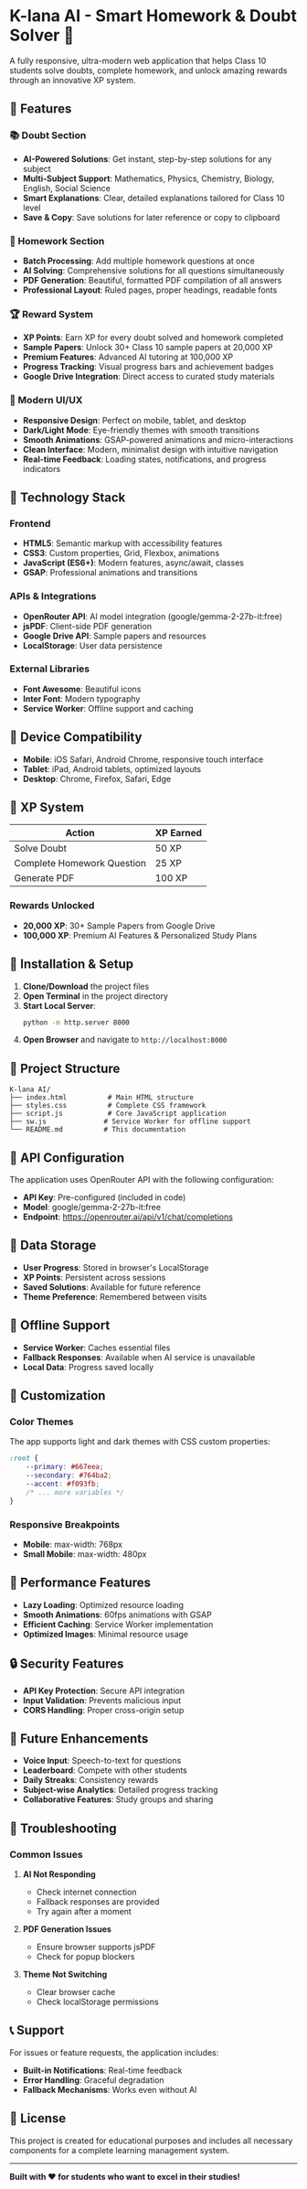 # K-lana AI - Smart Homework & Doubt Solver 🧠

A fully responsive, ultra-modern web application that helps Class 10 students solve doubts, complete homework, and unlock amazing rewards through an innovative XP system.

## 🌟 Features

### 📚 Doubt Section
- **AI-Powered Solutions**: Get instant, step-by-step solutions for any subject
- **Multi-Subject Support**: Mathematics, Physics, Chemistry, Biology, English, Social Science
- **Smart Explanations**: Clear, detailed explanations tailored for Class 10 level
- **Save & Copy**: Save solutions for later reference or copy to clipboard

### 📝 Homework Section  
- **Batch Processing**: Add multiple homework questions at once
- **AI Solving**: Comprehensive solutions for all questions simultaneously
- **PDF Generation**: Beautiful, formatted PDF compilation of all answers
- **Professional Layout**: Ruled pages, proper headings, readable fonts

### 🏆 Reward System
- **XP Points**: Earn XP for every doubt solved and homework completed
- **Sample Papers**: Unlock 30+ Class 10 sample papers at 20,000 XP
- **Premium Features**: Advanced AI tutoring at 100,000 XP
- **Progress Tracking**: Visual progress bars and achievement badges
- **Google Drive Integration**: Direct access to curated study materials

### 🎨 Modern UI/UX
- **Responsive Design**: Perfect on mobile, tablet, and desktop
- **Dark/Light Mode**: Eye-friendly themes with smooth transitions
- **Smooth Animations**: GSAP-powered animations and micro-interactions
- **Clean Interface**: Modern, minimalist design with intuitive navigation
- **Real-time Feedback**: Loading states, notifications, and progress indicators

## 🚀 Technology Stack

### Frontend
- **HTML5**: Semantic markup with accessibility features
- **CSS3**: Custom properties, Grid, Flexbox, animations
- **JavaScript (ES6+)**: Modern features, async/await, classes
- **GSAP**: Professional animations and transitions

### APIs & Integrations
- **OpenRouter API**: AI model integration (google/gemma-2-27b-it:free)
- **jsPDF**: Client-side PDF generation
- **Google Drive API**: Sample papers and resources
- **LocalStorage**: User data persistence

### External Libraries
- **Font Awesome**: Beautiful icons
- **Inter Font**: Modern typography
- **Service Worker**: Offline support and caching

## 📱 Device Compatibility

- **Mobile**: iOS Safari, Android Chrome, responsive touch interface
- **Tablet**: iPad, Android tablets, optimized layouts
- **Desktop**: Chrome, Firefox, Safari, Edge

## 🎯 XP System

| Action | XP Earned |
|--------|-----------|
| Solve Doubt | 50 XP |
| Complete Homework Question | 25 XP |
| Generate PDF | 100 XP |

### Rewards Unlocked
- **20,000 XP**: 30+ Sample Papers from Google Drive
- **100,000 XP**: Premium AI Features & Personalized Study Plans

## 🔧 Installation & Setup

1. **Clone/Download** the project files
2. **Open Terminal** in the project directory
3. **Start Local Server**:
   ```bash
   python -m http.server 8000
   ```
4. **Open Browser** and navigate to `http://localhost:8000`

## 📂 Project Structure

```
K-lana AI/
├── index.html          # Main HTML structure
├── styles.css          # Complete CSS framework
├── script.js           # Core JavaScript application
├── sw.js              # Service Worker for offline support
└── README.md          # This documentation
```

## 🔐 API Configuration

The application uses OpenRouter API with the following configuration:
- **API Key**: Pre-configured (included in code)
- **Model**: google/gemma-2-27b-it:free
- **Endpoint**: https://openrouter.ai/api/v1/chat/completions

## 💾 Data Storage

- **User Progress**: Stored in browser's LocalStorage
- **XP Points**: Persistent across sessions
- **Saved Solutions**: Available for future reference
- **Theme Preference**: Remembered between visits

## 🔄 Offline Support

- **Service Worker**: Caches essential files
- **Fallback Responses**: Available when AI service is unavailable
- **Local Data**: Progress saved locally

## 🎨 Customization

### Color Themes
The app supports light and dark themes with CSS custom properties:
```css
:root {
    --primary: #667eea;
    --secondary: #764ba2;
    --accent: #f093fb;
    /* ... more variables */
}
```

### Responsive Breakpoints
- **Mobile**: max-width: 768px
- **Small Mobile**: max-width: 480px

## 🚀 Performance Features

- **Lazy Loading**: Optimized resource loading
- **Smooth Animations**: 60fps animations with GSAP
- **Efficient Caching**: Service Worker implementation
- **Optimized Images**: Minimal resource usage

## 🔒 Security Features

- **API Key Protection**: Secure API integration
- **Input Validation**: Prevents malicious input
- **CORS Handling**: Proper cross-origin setup

## 🎯 Future Enhancements

- **Voice Input**: Speech-to-text for questions
- **Leaderboard**: Compete with other students
- **Daily Streaks**: Consistency rewards
- **Subject-wise Analytics**: Detailed progress tracking
- **Collaborative Features**: Study groups and sharing

## 🐛 Troubleshooting

### Common Issues

1. **AI Not Responding**
   - Check internet connection
   - Fallback responses are provided
   - Try again after a moment

2. **PDF Generation Issues**
   - Ensure browser supports jsPDF
   - Check for popup blockers

3. **Theme Not Switching**
   - Clear browser cache
   - Check localStorage permissions

## 📞 Support

For issues or feature requests, the application includes:
- **Built-in Notifications**: Real-time feedback
- **Error Handling**: Graceful degradation
- **Fallback Mechanisms**: Works even without AI

## 📄 License

This project is created for educational purposes and includes all necessary components for a complete learning management system.

---

**Built with ❤️ for students who want to excel in their studies!**